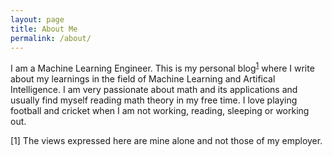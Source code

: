 ```yaml
---
layout: page
title: About Me
permalink: /about/
---
```


I am a Machine Learning Engineer. This is my personal blog<sup>[1](#disclaimer)</sup> where I
write about my learnings in the field of Machine Learning and Artifical
Intelligence. I am very passionate about math and its applications and usually
find myself reading math theory in my free time. I love playing football and
cricket when I am not working, reading, sleeping or working out.

<a name="disclaimer">[1]</a> The views expressed here are mine alone and not those of my employer.

 

